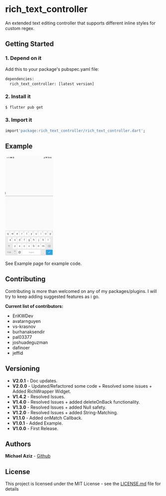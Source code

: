 # rich_text_controller

An extended text editing controller that supports different inline styles for custom regex.

## Getting Started

### 1. Depend on it

Add this to your package's pubspec.yaml file:

```
dependencies:
  rich_text_controller: [latest version]
```

### 2. Install it

```
$ flutter pub get
```

### 3. Import it

```dart
import'package:rich_text_controller/rich_text_controller.dart';
```

## Example

![](example/demo.gif)

See Example page for example code.

## Contributing

Contributing is more than welcomed on any of my packages/plugins.
I will try to keep adding suggested features as i go.

**Current list of contributors:**

- EriKWDev
- avatarnguyen
- vs-krasnov
- burhanaksendir
- pal03377
- joshuadeguzman
- dafinoer
- jeffid

## Versioning

- **V2.0.1** - Doc updates.
- **V2.0.0** - Updated/Refactored some code + Resolved some issues + Added RichWrapper Widget.
- **V1.4.2** - Resolved Issues.
- **V1.4.0** - Resolved Issues + added deleteOnBack functionality.
- **V1.3.0** - Resolved Issues + added Null safety.
- **V1.2.0** - Resolved Issues + added String-Matching.
- **V1.1.0** - Added onMatch Callback.
- **V1.0.1** - Added Example.
- **V1.0.0** - First Release.

## Authors

**Michael Aziz** - [Github](https://github.com/micwaziz)

## License

This project is licensed under the MIT License - see the [LICENSE.md](LICENSE.md) file for details
